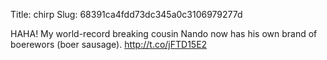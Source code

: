 Title: chirp
Slug: 68391ca4fdd73dc345a0c3106979277d

HAHA! My world-record breaking cousin Nando now has his own brand of boerewors (boer sausage). <a href="http://t.co/jFTD15E2">http://t.co/jFTD15E2</a>

